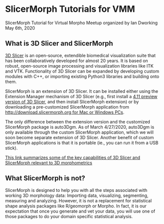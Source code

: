 # SlicerMorph Tutorials for VMM
SlicerMorph Tutorial for Virtual Morpho Meetup organized by Ian Dworking
May 6th, 2020

## What is 3D Slicer and SlicerMorph

[3D Slicer](https://www.slicer.org) is an open-source, extendible biomedical visualization suite that has been collaboratively developed for almost 20 years. It is based on robust, open-source image processing and visualization libraries like ITK and VTK. Functionality of 3D Slicer can be expanded by developing custom modules with C++, or importing existing Python3 libraries and building onto them. 

SlicerMorph is an extension of 3D Slicer. It can be installed either using the Extension Manager mechanism of 3D Slicer (e.g., first install a [4.11 preview version of 3D Slicer](https://download.slicer.org), and then install SlicerMorph extension) or by downloading a pre-customized SlicerMorph application from [http://download.slicermorph.org for Mac or Windows PCs](http://download.slicermorph.org).

The only difference between the extension version and the customized SlicerMorph package is auto3Dgm. As of March 4/27/2020, auto3Dgm is only available through the custom SlicerMorph application, which we will soon become separate extension of 3D Slicer. Another benefit of custom SlicerMorph applications is that it is portable (ie., you can run it from a USB stick).

[This link summarizes some of the key capabilities of 3D Slicer and SlicerMorph relevant to 3D morphometrics](https://docs.google.com/document/d/1VdsYQzhjEh9tT5WQQjb1GUdn5Hmnq8cK3yLzjYeVv5M/edit)

## What SlicerMorph is not?
SlicerMorph is designed to help you with all the steps associated with working 3D morphology data: Importing data, visualizing, segmenting, measuring and analyzing. However, it is not a replacement for statistical shape analysis packages like R/geomorph or Morpho. In fact, it is our expectation that once you generate and vet your data, you will use one of those packages to do your domain specific statistical analysis. 
